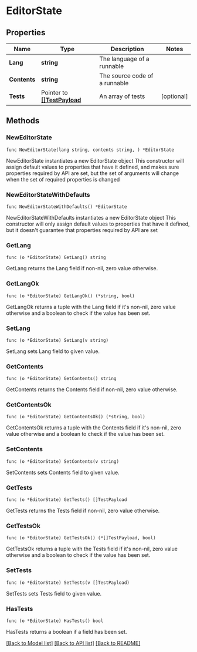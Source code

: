 # EditorState

## Properties

Name | Type | Description | Notes
------------ | ------------- | ------------- | -------------
**Lang** | **string** | The language of a runnable | 
**Contents** | **string** | The source code of a runnable | 
**Tests** | Pointer to [**[]TestPayload**](TestPayload.md) | An array of tests | [optional] 

## Methods

### NewEditorState

`func NewEditorState(lang string, contents string, ) *EditorState`

NewEditorState instantiates a new EditorState object
This constructor will assign default values to properties that have it defined,
and makes sure properties required by API are set, but the set of arguments
will change when the set of required properties is changed

### NewEditorStateWithDefaults

`func NewEditorStateWithDefaults() *EditorState`

NewEditorStateWithDefaults instantiates a new EditorState object
This constructor will only assign default values to properties that have it defined,
but it doesn't guarantee that properties required by API are set

### GetLang

`func (o *EditorState) GetLang() string`

GetLang returns the Lang field if non-nil, zero value otherwise.

### GetLangOk

`func (o *EditorState) GetLangOk() (*string, bool)`

GetLangOk returns a tuple with the Lang field if it's non-nil, zero value otherwise
and a boolean to check if the value has been set.

### SetLang

`func (o *EditorState) SetLang(v string)`

SetLang sets Lang field to given value.


### GetContents

`func (o *EditorState) GetContents() string`

GetContents returns the Contents field if non-nil, zero value otherwise.

### GetContentsOk

`func (o *EditorState) GetContentsOk() (*string, bool)`

GetContentsOk returns a tuple with the Contents field if it's non-nil, zero value otherwise
and a boolean to check if the value has been set.

### SetContents

`func (o *EditorState) SetContents(v string)`

SetContents sets Contents field to given value.


### GetTests

`func (o *EditorState) GetTests() []TestPayload`

GetTests returns the Tests field if non-nil, zero value otherwise.

### GetTestsOk

`func (o *EditorState) GetTestsOk() (*[]TestPayload, bool)`

GetTestsOk returns a tuple with the Tests field if it's non-nil, zero value otherwise
and a boolean to check if the value has been set.

### SetTests

`func (o *EditorState) SetTests(v []TestPayload)`

SetTests sets Tests field to given value.

### HasTests

`func (o *EditorState) HasTests() bool`

HasTests returns a boolean if a field has been set.


[[Back to Model list]](../README.md#documentation-for-models) [[Back to API list]](../README.md#documentation-for-api-endpoints) [[Back to README]](../README.md)


